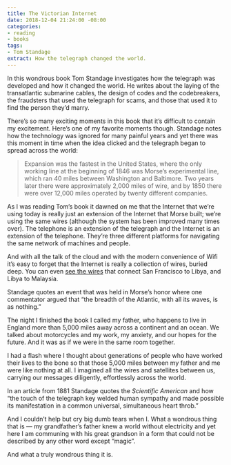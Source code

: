 ```yaml
---
title: The Victorian Internet
date: 2018-12-04 21:24:00 -08:00
categories:
- reading
- books
tags:
- Tom Standage
extract: How the telegraph changed the world.
---
```


In this wondrous book Tom Standage investigates how the telegraph was developed and how it changed the world. He writes about the laying of the transatlantic submarine cables, the design of codes and the codebreakers, the fraudsters that used the telegraph for scams, and those that used it to find the person they’d marry.

There’s so many exciting moments in this book that it’s difficult to contain my excitement. Here’s one of my favorite moments though. Standage notes how the technology was ignored for many painful years and yet there was this moment in time when the idea clicked and the telegraph began to spread across the world:

> Expansion was the fastest in the United States, where the only working line at the beginning of 1846 was Morse’s experimental line, which ran 40 miles between Washington and Baltimore. Two years later there were approximately 2,000 miles of wire, and by 1850 there were over 12,000 miles operated by twenty different companies.

As I was reading Tom’s book it dawned on me that the Internet that we’re using today is really just an extension of the Internet that Morse built; we’re using the same wires (although the system has been improved many times over). The telephone is an extension of the telegraph and the Internet is an extension of the telephone. They’re three different platforms for navigating the same network of machines and people. 

And with all the talk of the cloud and with the modern convenience of Wifi it’s easy to forget that the Internet is really a collection of wires, buried deep. You can even [see the wires](https://www.submarinecablemap.com/) that connect San Francisco to Libya, and Libya to Malaysia.

Standage quotes an event that was held in Morse’s honor where one commentator argued that “the breadth of the Atlantic, with all its waves, is as nothing.”

The night I finished the book I called my father, who happens to live in England more than 5,000 miles away across a continent and an ocean. We talked about motorcycles and my work, my anxiety, and our hopes for the future. And it was as if we were in the same room together.

I had a flash where I thought about generations of people who have worked their lives to the bone so that those 5,000 miles between my father and me were like nothing at all. I imagined all the wires and satellites between us, carrying our messages diligently, effortlessly across the world.

In an article from 1881 Standage quotes the *Scientific American* and how “the touch of the telegraph key welded human sympathy and made possible its manifestation in a common universal, simultaneous heart throb.”

And I couldn’t help but cry big dumb tears when I. What a wondrous thing that is — my grandfather’s father knew a world without electricity and yet here I am communing with his great grandson in a form that could not be described by any other word except “magic”. 

And what a truly wondrous thing it is.